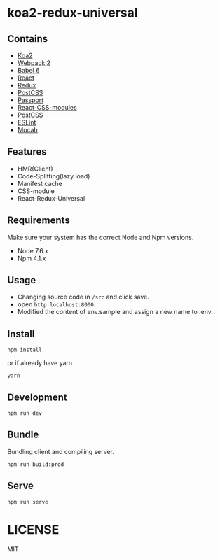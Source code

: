 # koa2-redux-universal

## Contains

- [Koa2](http://koajs.com)
- [Webpack 2](https://webpack.js.org/)
- [Babel 6](https://babeljs.io/)
- [React](https://facebook.github.io/react)
- [Redux](http://redux.js.org)
- [PostCSS](http://postcss.org/)
- [Passport](http://passportjs.org/)
- [React-CSS-modules](https://github.com/gajus/babel-plugin-react-css-modules)
- [PostCSS](http://postcss.org/)
- [ESLint](http://eslint.org/)
- [Mocah](https://github.com/avajs/ava)

## Features
- HMR(Client)
- Code-Splitting(lazy load)
- Manifest cache
- CSS-module
- React-Redux-Universal

## Requirements
Make sure your system has the correct Node and Npm versions.

- Node 7.6.x
- Npm 4.1.x

## Usage
- Changing source code in `/src` and click save.
- open `http:localhost:8000`.
- Modified the content of env.sample and assign a new name to .env.

## Install
```
npm install
```
or if already have yarn
```
yarn
```

## Development
```
npm run dev
```

## Bundle
Bundling client and compiling server.
```
npm run build:prod
```

## Serve
```
npm run serve
```

LICENSE
=======

MIT
